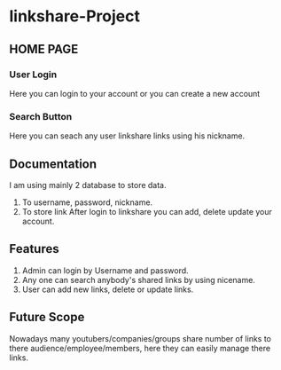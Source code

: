 # linkshare-Project #
## HOME PAGE ##
 ### User Login ###
 Here you can login to your account or you can create a new account
 ### Search Button ###
 Here you can seach any user linkshare links using his nickname.
## Documentation ##
I am using mainly 2 database to store data.
1. To username, password, nickname.
2. To store link
After login to linkshare you can add, delete update your account.
## Features ##
1. Admin can login by Username and password.
2. Any one can search anybody's shared links by using nicename.
3. User can add new links, delete or update links.
## Future Scope ##
Nowadays many youtubers/companies/groups share number of links to there audience/employee/members, here they can easily manage there links.
